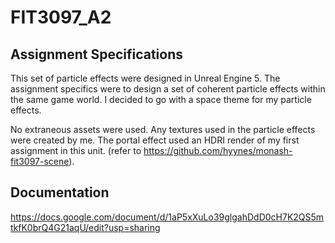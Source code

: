 # FIT3097_A2

## Assignment Specifications
This set of particle effects were designed in Unreal Engine 5. The assignment specifics were to design a set of coherent particle effects within the same game world. I decided to go with a space theme for my particle effects.

No extraneous assets were used. Any textures used in the particle effects were created by me. The portal effect used an HDRI render of my first assignment in this unit. (refer to https://github.com/hyynes/monash-fit3097-scene).

## Documentation
https://docs.google.com/document/d/1aP5xXuLo39glgahDdD0cH7K2QS5mtkfK0brQ4G21aqU/edit?usp=sharing
